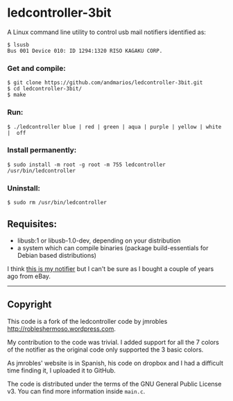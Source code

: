 # ledcontroller-3bit #

A Linux command line utility to control usb mail notifiers identified as:

    $ lsusb
    Bus 001 Device 010: ID 1294:1320 RISO KAGAKU CORP.

### Get and compile:

    $ git clone https://github.com/andmarios/ledcontroller-3bit.git
    $ cd ledcontroller-3bit/
    $ make

### Run:

    $ ./ledcontroller blue | red | green | aqua | purple | yellow | white |  off

### Install permanently:

    $ sudo install -m root -g root -m 755 ledcontroller /usr/bin/ledcontroller

### Uninstall:

    $ sudo rm /usr/bin/ledcontroller

## Requisites:

+ libusb:1 or libusb-1.0-dev, depending on your distribution
+ a system which can compile binaries (package build-essentials for Debian based distributions)


I think [this is my notifier](http://www.andmarios.com/links/mail-usb-notifier) but I can't be sure as I bought a couple of years ago from eBay.

---

## Copyright

This code is a fork of the ledcontroller code by jmrobles <http://robleshermoso.wordpress.com>.

My contribution to the code was trivial. I added support for all the 7 colors of the notifier
as the original code only supported the 3 basic colors.

As jmrobles' website is in Spanish, his code on dropbox and I had a difficult time finding
it, I uploaded it to GitHub.

The code is distributed under the terms of the GNU General Public License v3. You can find more information inside `main.c`.
